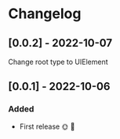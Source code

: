 # Changelog

## [0.0.2] - 2022-10-07

Change root type to UIElement

## [0.0.1] - 2022-10-06

### Added
* First release 🌞 🚀
